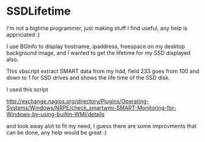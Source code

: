 # SSDLifetime

I'm not a bigtime programmer, just making stuff I find useful, any help is appriciated :)

I use BGInfo to display hostname, ipaddress, freespace on my desktop background image, and I wanted to get the lifetime for my SSD displayed also.

This vbscript extract SMART data from my hdd, field 233 goes from 100 and down to 1 for SSD drives and shows the life time of the SSD disk.

I used this script 

http://exchange.nagios.org/directory/Plugins/Operating-Systems/Windows/NRPE/check_smartwmi-SMART-Monitoring-for-Windows-by-using-builtin-WMI/details

and took away alot to fit my need, I guess there are some improvments that can be done, any help would be great :)


